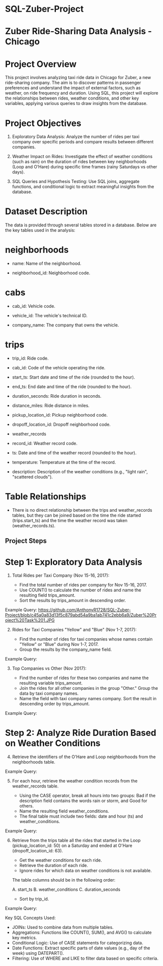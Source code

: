 # SQL-Zuber-Project

# Zuber Ride-Sharing Data Analysis - Chicago

# Project Overview

This project involves analyzing taxi ride data in Chicago for Zuber, a new ride-sharing company. The aim is to discover patterns in passenger preferences and understand the impact of external factors, such as weather, on ride frequency and duration. Using SQL, this project will explore the relationships between rides, weather conditions, and other key variables, applying various queries to draw insights from the database.


# Project Objectives

1. Exploratory Data Analysis: Analyze the number of rides per taxi company over specific periods and compare results between different companies.

2. Weather Impact on Rides: Investigate the effect of weather conditions (such as rain) on the duration of rides between key neighborhoods (Loop and O’Hare) during specific time frames (rainy Saturdays vs other days).

3. SQL Queries and Hypothesis Testing: Use SQL joins, aggregate functions, and conditional logic to extract meaningful insights from the database.

# Dataset Description

The data is provided through several tables stored in a database. Below are the key tables used in the analysis:

# neighborhoods
- name: Name of the neighborhood.

- neighborhood_id: Neighborhood code.

# cabs

- cab_id: Vehicle code.

- vehicle_id: The vehicle's technical ID.

- company_name: The company that owns the vehicle.

# trips

- trip_id: Ride code.

- cab_id: Code of the vehicle operating the ride.

- start_ts: Start date and time of the ride (rounded to the hour).

- end_ts: End date and time of the ride (rounded to the hour).

- duration_seconds: Ride duration in seconds.

- distance_miles: Ride distance in miles.

- pickup_location_id: Pickup neighborhood code.

- dropoff_location_id: Dropoff neighborhood code.

- weather_records

- record_id: Weather record code.

- ts: Date and time of the weather record (rounded to the hour).

- temperature: Temperature at the time of the record.

- description: Description of the weather conditions (e.g., "light rain", "scattered clouds").


# Table Relationships

- There is no direct relationship between the trips and weather_records tables, but they can be joined based on the time the ride started (trips.start_ts) and the time the weather record was taken (weather_records.ts).

## Project Steps

# Step 1: Exploratory Data Analysis

  1. Total Rides per Taxi Company (Nov 15-16, 2017):

      - Find the total number of rides per company for Nov 15-16, 2017.
      - Use COUNT() to calculate the number of rides and name the resulting field trips_amount.
      - Sort the results by trips_amount in descending order.

Example Query:
https://github.com/AnthonyR1728/SQL-Zuber-Project/blob/c45a0a83d13f5c879abd54a9ba1ab741c2ebb6a9/Zuber%20Project%20Task%201.JPG


  2. Rides for Taxi Companies "Yellow" and "Blue" (Nov 1-7, 2017):

     - Find the number of rides for taxi companies whose names contain "Yellow" or "Blue" during Nov 1-7, 2017.
     - Group the results by the company_name field.
  
Example Query:


  3. Top Companies vs Other (Nov 2017):

     - Find the number of rides for these two companies and name the resulting variable trips_amount.
     - Join the rides for all other companies in the group "Other." Group the data by taxi company names.
     - Name the field with taxi company names company. Sort the result in descending order by trips_amount.
  
Example Query:


# Step 2: Analyze Ride Duration Based on Weather Conditions

  4. Retrieve the identifiers of the O'Hare and Loop neighborhoods  from the neighborhoods table.

Example Query:

  
  5. For each hour, retrieve the weather condition records from the weather_records table.

     - Using the CASE operator, break all hours into two groups: Bad if the description field contains the words rain or storm, and Good for others.
     - Name the resulting field weather_conditions.
     - The final table must include two fields: date and hour (ts) and weather_conditions.

Example Query:


  6. Retrieve from the trips table all the rides that started in the Loop (pickup_location_id: 50) on a Saturday and ended at O'Hare (dropoff_location_id: 63).

     - Get the weather conditions for each ride.
     - Retrieve the duration of each ride.
     - Ignore rides for which data on weather conditions is not available.

      The table columns should be in the following order:

        A. start_ts
        B. weather_conditions
        C. duration_seconds

     - Sort by trip_id.

Example Query:






Key SQL Concepts Used:
  - JOINs: Used to combine data from multiple tables.
  - Aggregations: Functions like COUNT(), SUM(), and AVG() to calculate key metrics.
  - Conditional Logic: Use of CASE statements for categorizing data.
  - Date Functions: Extract specific parts of date values (e.g., day of the week) using DATEPART().
  - Filtering: Use of WHERE and LIKE to filter data based on specific criteria.
